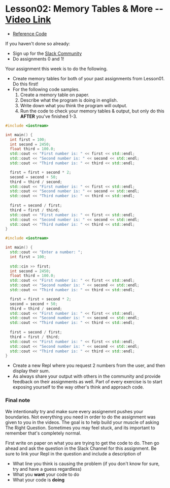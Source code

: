 # Lesson02: Memory Tables & More -- [Video Link](https://youtu.be/RbmrQcbo92w)

* [Reference Code](https://repl.it/@VaibhavGupta4/Lesson3)

If you haven't done so already:
* Sign up for the [Slack Community](https://forms.gle/Jx3TBiqDFkqB4CEj6)
* Do assignments 0 and 1!


Your assignment this week is to do the following.
* Create memory tables for both of your past assignments from Lesson01. Do this first!
* For the following code samples. 
  1. Create a memory table on paper.
  2. Describe what the program is doing in english.
  3. Write down what you think the program will output.
  2. Run the code to check your memory tables & output, but only do this **AFTER** you've finished 1-3.
```cpp
#include <iostream>

int main() {
  int first = 100;
  int second = 2450;
  float third = 100.0;
  std::cout << "First number is: " << first << std::endl;
  std::cout << "Second number is: " << second << std::endl;
  std::cout << "Third number is: " << third << std::endl;

  first = first + second * 2;
  second = second + 50;
  third = third / second;
  std::cout << "First number is: " << first << std::endl;
  std::cout << "Second number is: " << second << std::endl;
  std::cout << "Third number is: " << third << std::endl;
  
  first = second / first;
  third = first / third;
  std::cout << "First number is: " << first << std::endl;
  std::cout << "Second number is: " << second << std::endl;
  std::cout << "Third number is: " << third << std::endl;
}
```

```cpp
#include <iostream>

int main() {
  std::cout << "Enter a number: ";
  int first = 100;
  
  std::cin >> first;
  int second = 2450;
  float third = 100.0;
  std::cout << "First number is: " << first << std::endl;
  std::cout << "Second number is: " << second << std::endl;
  std::cout << "Third number is: " << third << std::endl;

  first = first + second * 2;
  second = second + 50;
  third = third / second;
  std::cout << "First number is: " << first << std::endl;
  std::cout << "Second number is: " << second << std::endl;
  std::cout << "Third number is: " << third << std::endl;
  
  first = second / first;
  third = first / third;
  std::cout << "First number is: " << first << std::endl;
  std::cout << "Second number is: " << second << std::endl;
  std::cout << "Third number is: " << third << std::endl;
}
```
  * Create a new Repl where you request 2 numbers from the user, and then display their sum.
  * As always share your output with others in the community and provide feedback on their assignments as well. Part of every exercise is to start exposing yourself to the way other's think and approach code.

### Final note
We intentionally try and make sure every assignemnt pushes your boundaries. 
Not everything you need in order to do the assignment was given to you in the videos. 
The goal is to help build your muscle of asking The Right Question. Sometimes you may feel stuck, 
and its important to remember that's completely normal.

First write on paper on what you are trying to get the code to do. 
Then go ahead and ask the question in the Slack Channel for this assignment. Be sure to link your Repl in the question and include a description of
* What line you think is causing the problem (if you don't know for sure, try and have a guess regardless)
* What you **want** your code to do
* What your code is **doing**
